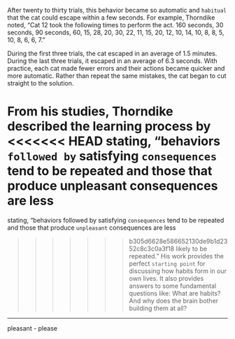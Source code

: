 After twenty to thirty trials, this behavior became so automatic and
`habitual` that the cat could escape within a few seconds. For example,
Thorndike noted, “Cat 12 took the following times to perform the act.
160 seconds, 30 seconds, 90 seconds, 60, 15, 28, 20, 30, 22, 11, 15, 20,
12, 10, 14, 10, 8, 8, 5, 10, 8, 6, 6, 7.”

During the first three trials, the cat escaped in an average of 1.5
minutes. During the last three trials, it escaped in an average of 6.3
seconds. With practice, each cat made fewer errors and their actions
became quicker and more automatic. Rather than repeat the same
mistakes, the cat began to cut straight to the solution.

From his studies, Thorndike described the learning process by
<<<<<<< HEAD
stating, “behaviors `followed by` satisfying `consequences` tend to be
repeated and those that produce unpleasant consequences are less
=======
stating, “behaviors followed by satisfying `consequences` tend to be
repeated and those that produce `unpleasant` consequences are less
>>>>>>> b305d6628e586652130de9b1d2352c8c3c0a3f18
likely to be repeated.” His work provides the perfect `starting point` for
discussing how habits form in our own lives. It also provides answers
to some fundamental questions like: What are habits? And why does
the brain bother building them at all?

---
pleasant - please